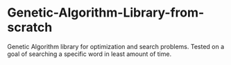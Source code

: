 # Genetic-Algorithm-Library-from-scratch
Genetic Algorithm library for optimization and search problems. Tested on a goal of searching a specific word in least amount of time.
